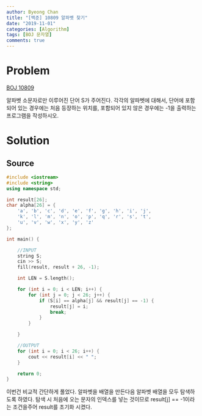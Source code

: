```yaml
---
author: Byeong Chan
title: "[백준] 10809 알파벳 찾기"
date: "2019-11-01"
categories: [Algorithm]
tags: [BOJ 문자열]
comments: true
---
```


# Problem

[BOJ 10809](https://www.acmicpc.net/problem/10809)

알파벳 소문자로만 이루어진 단어 S가 주어진다. 각각의 알파벳에 대해서, 단어에 포함되어 있는 경우에는 처음 등장하는 위치를, 포함되어 있지 않은 경우에는 -1을 출력하는 프로그램을 작성하시오.

# Solution

## Source

```cpp
#include <iostream>
#include <string>
using namespace std;

int result[26];
char alpha[26] = {
	'a', 'b', 'c', 'd', 'e', 'f', 'g', 'h', 'i', 'j',
	'k', 'l', 'm', 'n', 'o', 'p', 'q', 'r', 's', 't',
	'u', 'v', 'w', 'x', 'y', 'z'
};

int main() {

	//INPUT
	string S;
	cin >> S;
	fill(result, result + 26, -1);

	int LEN = S.length();

	for (int i = 0; i < LEN; i++) {
		for (int j = 0; j < 26; j++) {
			if (S[i] == alpha[j] && result[j] == -1) {
				result[j] = i;
				break;
			}
		}

	}

	//OUTPUT
	for (int i = 0; i < 26; i++) {
		cout << result[i] << " ";
	}

	return 0;
}
```

이번건 비교적 간단하게 풀었다. 알파벳을 배열을 만든다음 알파벳 배열을 모두 탐색하도록 하였다. 탐색 시 처음에 오는 문자의 인덱스를 넣는 것이므로 result[j] == -1이라는 조건을주어 result를 초기화 시켰다.
